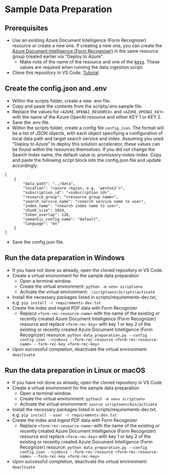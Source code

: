 # Sample Data Preparation 

## Prerequisites
- Use an existing Azure Document Intelligence (Form Recognizer) resource or create a new one. If creating a new one, you can create the [Azure Document Intelligence (Form Recognizer)](https://learn.microsoft.com/en-us/azure/ai-services/document-intelligence/create-document-intelligence-resource?view=doc-intel-4.0.0) in the same resource group created earlier via "Deploy to Azure". 
    - Make note of the name of the resource and one of the [keys](https://learn.microsoft.com/en-us/azure/ai-services/document-intelligence/create-document-intelligence-resource?view=doc-intel-4.0.0#get-endpoint-url-and-keys). These values are required when running the data ingestion script.
- Clone this repository in VS Code. [Tutorial](https://learn.microsoft.com/en-us/azure/developer/javascript/how-to/with-visual-studio-code/clone-github-repository?tabs=activity-bar)


## Create the config.json and .env
- Within the scripts folder, create a new .env file. 
- Copy and paste the contents from the scripts/.env.sample file. 
- Replace the values for `<AZURE_OPENAI_RESOURCE>` and `<AZURE_OPENAI_KEY>` with the name of the Azure OpenAI resource and either KEY 1 or KEY 2.
- Save the .env file.
- Within the scripts folder, create a config file `config.json`. The format will be a list of JSON objects, with each object specifying a configuration of local data path and target search service and index. Assuming you used "Deploy to Azure" to deploy this solution accelerator, these values can be found within the resources themselves. If you did not change the Search Index name, the default value is: promissory-notes-index. Copy and paste the following script block into the config.json file and update accordingly. 

```
[
    {
        "data_path": "../data",
        "location": "<azure region, e.g. 'westus2'>", 
        "subscription_id": "<subscription id>",
        "resource_group": "<resource group name>",
        "search_service_name": "<search service name to use>",
        "index_name": "<search index name to use>",
        "chunk_size": 1024,
        "token_overlap": 128,
        "semantic_config_name": "default",
        "language": "en"
    }
]
```
- Save the config.json file.

## Run the data preparation in Windows
- If you have not done so already, open the cloned repository in VS Code.
- Create a virtual environment for the sample data preparation
    - Open a terminal window.
    - Create the virtual environment: `python -m venv scriptsenv`
    - Activate the virtual environment: `.\scriptsenv\Scripts\activate`
- Install the necessary packages listed in scripts/requirements-dev.txt, e.g. `pip install -r requirements-dev.txt`
- Create the index and ingest PDF data with Form Recognizer 
    - Replace `<form-rec-resource-name>` with the name of the existing or recently created Azure Document Intelligence (Form Recognizer) resource and replace `<form-rec-key>` with key 1 or key 2 of the existing or recently created Azure Document Intelligence (Form Recognizer) resource:
    `python data_preparation.py --config config.json --njobs=1 --form-rec-resource <form-rec-resource-name> --form-rec-key <form-rec-key>`
- Upon successful completion, deactivate the virtual environment: `deactivate`

## Run the data preparation in Linux or macOS
- If you have not done so already, open the cloned repository in VS Code.
- Create a virtual environment for the sample data preparation
    - Open a terminal window.
    - Create the virtual environment: `python3 -m venv scriptsenv`
    - Activate the virtual environment: `source scriptsenv/bin/activate`
- Install the necessary packages listed in scripts/requirements-dev.txt, e.g. `pip install --user -r requirements-dev.txt`
- Create the index and ingest PDF data with Form Recognizer 
    - Replace `<form-rec-resource-name>` with the name of the existing or recently created Azure Document Intelligence (Form Recognizer) resource and replace `<form-rec-key>` with key 1 or key 2 of the existing or recently created Azure Document Intelligence (Form Recognizer) resource:
    `python data_preparation.py --config config.json --njobs=1 --form-rec-resource <form-rec-resource-name> --form-rec-key <form-rec-key>`
- Upon successful completion, deactivate the virtual environment: `deactivate`

